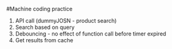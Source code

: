 #Machine coding practice

1. API call (dummyJOSN - product search)
2. Search based on query
3. Debouncing - no effect of function call before timer expired
4. Get results from cache
